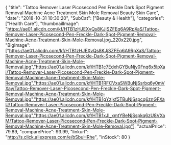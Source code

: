 {
	"title": "Tattoo Remover Laser Picosecond Pen Freckle Dark Spot Pigment Removal Machine Acne Treatment Skin Mole Removal Beauty Skin Care",
	"date": "2018-10-31 10:30:20",
	"SubCat": ["Beauty & Health"],
	"categories": ["Health Care"],
	"thumbnailImage": "https://ae01.alicdn.com/kf/HTB1zHJEXvQs8KJjSZFEq6A9RpXaS/Tattoo-Remover-Laser-Picosecond-Pen-Freckle-Dark-Spot-Pigment-Removal-Machine-Acne-Treatment-Skin-Mole-Removal.jpg_220x220.jpg",
	"BigImage": ["https://ae01.alicdn.com/kf/HTB1zHJEXvQs8KJjSZFEq6A9RpXaS/Tattoo-Remover-Laser-Picosecond-Pen-Freckle-Dark-Spot-Pigment-Removal-Machine-Acne-Treatment-Skin-Mole-Removal.jpg","https://ae01.alicdn.com/kf/HTB1c7EdxhGYBuNjy0Fnq6x5lpXai/Tattoo-Remover-Laser-Picosecond-Pen-Freckle-Dark-Spot-Pigment-Removal-Machine-Acne-Treatment-Skin-Mole-Removal.jpg","https://ae01.alicdn.com/kf/HTB1RFCVxaSWBuNjSsrbq6y0mVXay/Tattoo-Remover-Laser-Picosecond-Pen-Freckle-Dark-Spot-Pigment-Removal-Machine-Acne-Treatment-Skin-Mole-Removal.jpg","https://ae01.alicdn.com/kf/HTB1gYzjxf5TBuNjSspcq6znGFXaU/Tattoo-Remover-Laser-Picosecond-Pen-Freckle-Dark-Spot-Pigment-Removal-Machine-Acne-Treatment-Skin-Mole-Removal.jpg","https://ae01.alicdn.com/kf/HTB1xJI_xmtYBeNjSspkq6zU8VXaM/Tattoo-Remover-Laser-Picosecond-Pen-Freckle-Dark-Spot-Pigment-Removal-Machine-Acne-Treatment-Skin-Mole-Removal.jpg"],
	"actualPrice": 79.89,
	"comparePrice": 93.99,
	"linkurl": "http://s.click.aliexpress.com/e/bSbuHRhe",
	"inStock": 80
}
